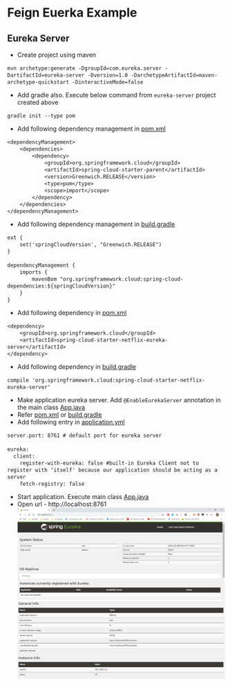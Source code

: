 # Feign Euerka Example

## Eureka Server
* Create project using maven
```
mvn archetype:generate -DgroupId=com.eureka.server -DartifactId=eureka-server -Dversion=1.0 -DarchetypeArtifactId=maven-archetype-quickstart -DinteractiveMode=false
```
* Add gradle also. Execute below command from `eureka-server` project created above
```
gradle init --type pom
```
* Add following dependency management in [pom.xml](eureka-server/pom.xml)
```
<dependencyManagement>
	<dependencies>
		<dependency>
			<groupId>org.springframework.cloud</groupId>
			<artifactId>spring-cloud-starter-parent</artifactId>
			<version>Greenwich.RELEASE</version>
			<type>pom</type>
			<scope>import</scope>
		</dependency>
	</dependencies>
</dependencyManagement>
```
* Add following dependency management in [build.gradle](eureka-server/build.gradle)
```
ext {
	set('springCloudVersion', "Greenwich.RELEASE")
}

dependencyManagement {
	imports {
		mavenBom "org.springframework.cloud:spring-cloud-dependencies:${springCloudVersion}"
	}
}
```
* Add following dependency in [pom.xml](eureka-server/pom.xml)
```
<dependency>
	<groupId>org.springframework.cloud</groupId>
	<artifactId>spring-cloud-starter-netflix-eureka-server</artifactId>
</dependency>
```
* Add following dependency in [build.gradle](eureka-server/build.gradle)
```
compile 'org.springframework.cloud:spring-cloud-starter-netflix-eureka-server'
```

* Make application eureka server. Add `@EnableEurekaServer` annotation in the main class [App.java](eureka-server/src/main/java/com/eureka/server/App.java)
* Refer [pom.xml](eureka-server/pom.xml) or [build.gradle](eureka-server/build.gradle)
* Add following entry in [application.yml](eureka-server/src/main/resources/application.yml)
```
server.port: 8761 # default port for eureka server

eureka:
  client:
    register-with-eureka: false #built-in Eureka Client not to register with ‘itself' because our application should be acting as a server
    fetch-registry: false
```
* Start application. Execute main class [App.java](eureka-server/src/main/java/com/eureka/server/App.java)
* Open url - http://localhost:8761
![picture](images/eureka-server-1.jpg)
![picture](images/eureka-server-2.jpg)